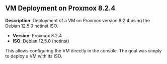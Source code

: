 ## VM Deployment on Proxmox 8.2.4

**Description**: Deployment of a VM on Proxmox version 8.2.4 using the Debian 12.5.0 netinst ISO.

- **Version**: Proxmox 8.2.4
- **ISO**: Debian 12.5.0 (netinst)

This allows configuring the VM directly in the console. The goal was simply to deploy a VM with its ISO.
